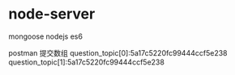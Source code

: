 # node-server
mongoose nodejs es6

postman 提交数组
question_topic[0]:5a17c5220fc99444ccf5e238
question_topic[1]:5a17c5220fc99444ccf5e238

